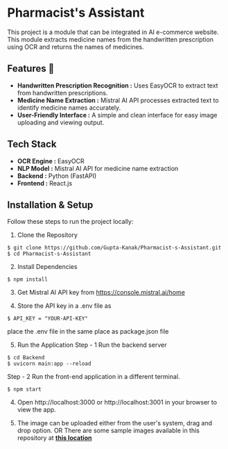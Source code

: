 # Pharmacist's Assistant

This project is a module that can be integrated in AI e-commerce website. This module extracts medicine names from the handwritten prescription using OCR and returns the names of medicines.

## Features 🚀

<ul>
<li><b>Handwritten Prescription Recognition :</b>  Uses EasyOCR to extract text from handwritten prescriptions.</li>
<li><b>Medicine Name Extraction :</b> Mistral AI API processes extracted text to identify medicine names accurately.</li>
<li><b>User-Friendly Interface :</b> A simple and clean interface for easy image uploading and viewing output.</li>
</ul>

## Tech Stack

<ul>
  <li><b>OCR Engine :</b> EasyOCR</li>
  <li><b>NLP Model :</b> Mistral AI API for medicine name extraction</li>
  <li><b>Backend :</b> Python (FastAPI)</li>
  <li><b>Frontend :</b> React.js</li>
</ul>

## Installation & Setup

Follow these steps to run the project locally:
1. Clone the Repository
   
```
$ git clone https://github.com/Gupta-Kanak/Pharmacist-s-Assistant.git
$ cd Pharmacist-s-Assistant
```
2. Install Dependencies

```
$ npm install
```
3. Get Mistral AI API key from https://console.mistral.ai/home

4. Store the API key in a .env file as

```
$ API_KEY = "YOUR-API-KEY"
```
place the .env file in the same place as package.json file

5. Run the Application
   Step - 1
   Run the backend server
```
$ cd Backend
$ uvicorn main:app --reload
```

  Step - 2
  Run the front-end application in a different terminal.
```
$ npm start
```
4. Open http://localhost:3000 or http://localhost:3001 in your browser to view the app.

5. The image can be uploaded either from the user's system, drag and drop option. OR
   There are some sample images available in this repository at [**this location**](./src/Images)
## 

